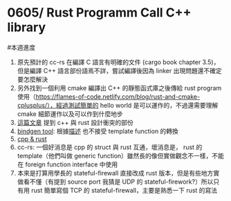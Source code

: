 0605/ Rust Programm Call C++ library
===

#本週進度

1. 原先預計的 cc-rs 在編譯 C 語言有明確的文件 (cargo book chapter 3.5)，但是編譯 C++ 語言部份語焉不詳，嘗試編譯後因為 linker 出現問題還不確定要怎麼解決
2. 另外找到一個利用 cmake 編譯出 C++ 的靜態函式庫之後傳給 rust program 使用（https://flames-of-code.netlify.com/blog/rust-and-cmake-cplusplus/），經過測試簡單的 hello world 是可以運作的，不過還需要理解 cmake 細節運作以及可以作到什麼地步
3. [這篇文章](https://internals.rust-lang.org/t/interfacing-rust-with-c-and-c/423/2) 提到 c++ 與 rust 設計衝突的部份
4. [bindgen tool](https://crates.io/crates/bindgen): 根據[描述](https://rust-lang.github.io/rust-bindgen/cpp.html) 也不接受 template function 的轉換
5. [cpp & rust](https://users.rust-lang.org/t/any-updates-on-calling-c-from-rust/10257)
6. cc-rs: 一個好消息是 cpp 的 struct 與 rust 互通，壞消息是， rust 的 template（他們叫做 generic function）雖然長的像但實做觀念不一樣，不能在 foreign function interface 中使用
7. 本來是打算用學長的 stateful-firewall 直接改成 rust 版本，但是有些地方實做看不懂（有提到 source port 我猜是 UDP 的 stateful-firework?）所以只有用 rust 簡單寫個 TCP 的 stateful-firewall，主要是熟悉一下 rust 的寫法 
